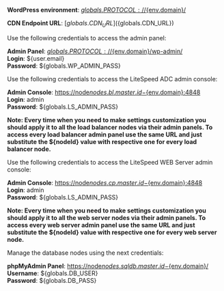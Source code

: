 **WordPress environment**: [${globals.PROTOCOL}://${env.domain}/](${globals.PROTOCOL}://${env.domain}/)

**CDN Endpoint URL**:  [${globals.CDN_URL}](${globals.CDN_URL})

Use the following credentials to access the admin panel:

**Admin Panel**: [${globals.PROTOCOL}://${env.domain}/wp-admin/](${globals.PROTOCOL}://${env.domain}/wp-admin/)  
**Login**: ${user.email}  
**Password**: ${globals.WP_ADMIN_PASS}  

Use the following credentials to access the LiteSpeed ADC admin console:

**Admin Console**: [https://node${nodes.bl.master.id}-${env.domain}:4848](https://node${nodes.bl.master.id}-${env.domain}:4848)  
**Login**: admin  
**Password**: ${globals.LS_ADMIN_PASS}  

**Note: Every time when you need to make settings customization you should apply it to all the load balancer nodes via their admin panels. To access every load balancer admin panel use the same URL and just substitute the ${nodeId} value with respective one for every load balancer node.**   

Use the following credentials to access the LiteSpeed WEB Server admin console:

**Admin Console**: [https://node${nodes.cp.master.id}-${env.domain}:4848](https://node${nodes.cp.master.id}-${env.domain}:4848)  
**Login**: admin  
**Password**: ${globals.LS_ADMIN_PASS}  

**Note: Every time when you need to make settings customization you should apply it to all the web server nodes via their admin panels. To access every web server admin panel use the same URL and just substitute the ${nodeId} value with respective one for every web server node.**    

Manage the database nodes using the next credentials:

**phpMyAdmin Panel**: [https://node${nodes.sqldb.master.id}-${env.domain}/](https://node${nodes.sqldb.master.id}-${env.domain}/)  
**Username**: ${globals.DB_USER}    
**Password**: ${globals.DB_PASS}  

